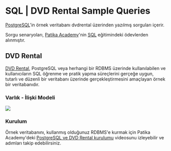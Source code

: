  # SQL | DVD Rental Sample Queries
 
 [PostgreSQL](https://www.postgresql.org/)'in örnek veritabanı dvdrental üzerinden yazılmış sorguları içerir. 

 Sorgu senaryoları, [Patika Academy](https://academy.patika.dev/)'nin [SQL](https://academy.patika.dev/tr/courses/sql) eğitimindeki ödevlerden alınmıştır.

## DVD Rental
 
 [DVD Rental](https://www.postgresqltutorial.com/postgresql-getting-started/postgresql-sample-database/), PostgreSQL veya herhangi bir RDBMS üzerinde kullanılabilen ve kullanıcıların SQL öğrenme ve pratik yapma süreçlerini gerçeğe uygun, tutarlı ve düzenli bir veritabanı üzerinde gerçekleştirmesini amaçlayan örnek bir veritabanıdır.

 ### Varlık - İlişki Modeli
 ![](https://www.postgresqltutorial.com/wp-content/uploads/2018/03/dvd-rental-sample-database-diagram.png)


### Kurulum

 Örnek veritabanını, kullanmış olduğunuz RDBMS'e kurmak için Patika Academy'deki [PostgreSQL ve DVD Rental kurulumu](https://academy.patika.dev/tr/courses/sql/InstallPostgresql) videosunu izleyebilir ve adımları takip edebilirsiniz.
